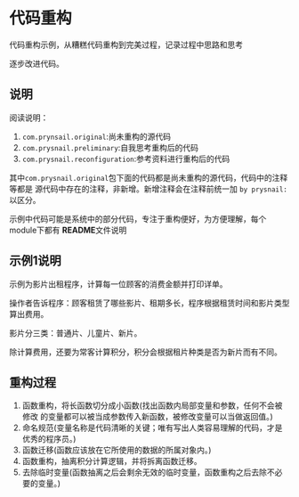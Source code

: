 # 代码重构
代码重构示例，从糟糕代码重构到完美过程，记录过程中思路和思考

逐步改进代码。


## 说明
阅读说明：
1. `com.prynsail.original`:尚未重构的源代码
2. `com.prysnail.preliminary`:自我思考重构后的代码
3. `com.prysnail.reconfiguration`:参考资料进行重构后的代码 

其中`com.prysnail.original`包下面的代码都是尚未重构的源代码，代码中的注释等都是
源代码中存在的注释，非新增。新增注释会在注释前统一加 `by prysnail:`以区分。

示例中代码可能是系统中的部分代码，专注于重构便好，为方便理解，每个module下都有
**README**文件说明

## 示例1说明

示例为影片出租程序，计算每一位顾客的消费金额并打印详单。

操作者告诉程序：顾客租赁了哪些影片、租期多长，程序根据租赁时间和影片类型算出费用。

影片分三类：普通片、儿童片、新片。

除计算费用，还要为常客计算积分，积分会根据租片种类是否为新片而有不同。

## 重构过程

1. 函数重构，将长函数切分成小函数(找出函数内局部变量和参数，任何不会被修改
的变量都可以被当成参数传入新函数，被修改变量可以当做返回值。)
2. 命名规范(变量名称是代码清晰的关键；唯有写出人类容易理解的代码，才是优秀的程序员。)
3. 函数迁移(函数应该放在它所使用的数据的所属对象内。)
4. 函数重构，抽离积分计算逻辑，并将拆离函数迁移。
5. 去除临时变量(函数抽离之后会剩余无效的临时变量，函数重构之后去除不必要的变量。)